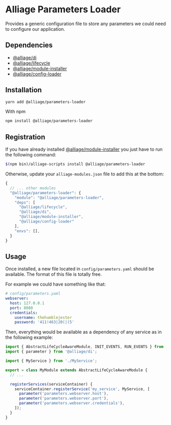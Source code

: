 # Alliage Parameters Loader

Provides a generic configuration file to store any parameters we could need to configure our application.

## Dependencies

- [@alliage/di](../dependency-injection)
- [@alliage/lifecycle](../lifecycle)
- [@alliage/module-installer](../module-installer)
- [@alliage/config-loader](../configuration-loader)

## Installation

```bash
yarn add @alliage/parameters-loader
```

With npm

```bash
npm install @alliage/parameters-loader
```

## Registration

If you have already installed [@alliage/module-installer](../module-installer) you just have to run the following command:

```bash
$(npm bin)/alliage-scripts install @alliage/parameters-loader
```

Otherwise, update your `alliage-modules.json` file to add this at the bottom:

```js
{
  // ... other modules
  "@alliage/parameters-loader": {
    "module": "@alliage/parameters-loader",
    "deps": [
      "@alliage/lifecycle",
      "@alliage/di",
      "@alliage/module-installer",
      "@alliage/config-loader"
    ],
    "envs": [],
  }
}
```

## Usage

Once installed, a new file located in `config/parameters.yaml` should be available.
The format of this file is totally free.

For example we could have something like that:

```yaml
# config/parameters.yaml
webserver:
  host: 127.0.0.1
  port: 8080
  credentials:
    username: thehumblejester
    password: '411!463|20(|(5'
```

Then, everything would be available as a dependency of any service as in the following example:

```js
import { AbstractLifeCycleAwareModule, INIT_EVENTS, RUN_EVENTS } from '@alliage/lifecycle';
import { parameter } from '@alliage/di';

import { MyService } from './MyService';

export = class MyModule extends AbstractLifeCycleAwareModule {
  // ...

  registerServices(serviceContainer) {
    serviceContainer.registerService('my_service', MyService, [
      parameter('parameters.webserver.host'),
      parameter('parameters.webserver.port'),
      parameter('parameters.webserver.credentials'),
    ]);
  }
}
```
